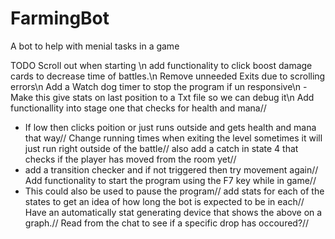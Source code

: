 # FarmingBot
A bot to help with menial tasks in a game


TODO
Scroll out when starting \n
add functionality to click boost damage cards to decrease time of battles.\n
Remove unneeded Exits due to scrolling errors\n
Add a Watch dog timer to stop the program if un responsive\n
    - Make this give stats on last position to a Txt file so we can debug it\n
Add functionallity into stage one that checks for health and mana//
   - If low then clicks poition or just runs outside and gets health and mana that way//
Change running times when exiting the level sometimes it will just run right outside of the battle//
also add a catch in state 4 that checks if the player has moved from the room yet//
   - add a transition checker and if not triggered then try movement again//
Add functionality to start the program using the F7 key while in game//
   - This could also be used to pause the program//
add stats for each of the states to get an idea of how long the bot is expected to be in each//
Have an automatically stat generating device that shows the above on a graph.//
Read from the chat to see if a specific drop has occoured?//

